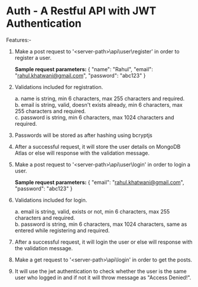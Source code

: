 # Auth - A Restful API with JWT Authentication

Features:-

1. Make a post request to '&lt;server-path&gt;\api\user\register' in order to register a user.

	<b>Sample request parameters:</b>
  {
    "name": "Rahul",
    "email": "rahul.khatwani@gmail.com",
    "password": "abc123"
  }

3. Validations included for registration.

	a. name is string, min 6 characters, max 255 characters and required. <br/>
	b. email is string, valid, doesn't exists already, min 6 characters, max 255 characters and required. <br/>
	c. password is string, min 6 characters, max 1024 characters and required.

4. Passwords will be stored as after hashing using bcryptjs

5. After a successful request, it will store the user details on MongoDB Atlas or else will response with the validation message.

6. Make a post request to '&lt;server-path&gt;\api\user\login' in order to login a user.
  
	<b>Sample request parameters:</b>
  {
    "email": "rahul.khatwani@gmail.com",
    "password": "abc123"
  }

7. Validations included for login.

	a. email is string, valid, exists or not, min 6 characters, max 255 characters and required. <br/>
	b. password is string, min 6 characters, max 1024 characters, same as entered while registering and required.
  
8. After a successful request, it will login the user or else will response with the validation message.

9. Make a get request to '&lt;server-path&gt;\api\login' in order to get the posts.

10. It will use the jwt authentication to check whether the user is the same user who logged in and if not it will throw message as "Access Denied!".
